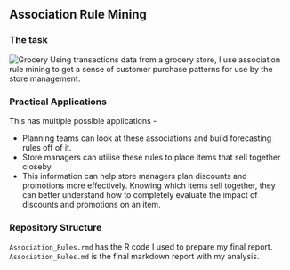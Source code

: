 ## Association Rule Mining
### The task
![Grocery](https://github.com/sagar-chadha/Predictive-Modelling-Assignments/blob/master/Assignment2/Assignment2_SagarChadha_files/figure-markdown_github/grocery.jpg)
Using transactions data from a grocery store, I use association rule mining to get a sense of customer purchase patterns for use by the store management.

### Practical Applications
This has multiple possible applications - <br>
* Planning teams can look at these associations and build forecasting rules off of it.
* Store managers can utilise these rules to place items that sell together closeby.
* This information can help store managers plan discounts and promotions more effectively. Knowing which items sell together, they can better understand how to completely evaluate the impact of discounts and promotions on an item.

### Repository Structure
`Association_Rules.rmd` has the R code I used to prepare my final report.
`Association_Rules.md` is the final markdown report with my analysis.
